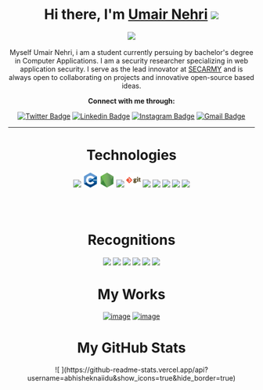 <h1 align="center">Hi there, I'm <a href="https://umair9747.github.io/" target="_blank">Umair Nehri</a> <img
src="https://media.giphy.com/media/mA28dHGEU8Us36wEYJ/giphy.gif" height="32" /></h1> 
<div align="center">
<img src="https://storage.googleapis.com/gweb-uniblog-publish-prod/original_images/Dino_non-birthday_version.gif">
  </div>
  <div align="center">
  <p>Myself Umair Nehri, i am a student currently persuing by bachelor's degree in Computer Applications. I am a security researcher specializing in web application security. I serve as the lead innovator at <a href="https://secarmy.org/">SECARMY</a> and is always open to collaborating on projects and innovative open-source based ideas.</p>
  
  <p><b>Connect with me through:</b></p>
  
[![Twitter Badge](https://img.shields.io/badge/-UmairNehri-blue?style=flat-square&logo=twitter&logoColor=white&link=https://twitter.com/0x9747)](https://twitter.com/0x9747)
[![Linkedin Badge](https://img.shields.io/badge/-UmairNehri-blue?style=flat-square&logo=Linkedin&logoColor=white&link=https://www.linkedin.com/in/umair-nehri-49699317a/)](https://www.linkedin.com/in/umair-nehri-49699317a/)
[![Instagram Badge](https://img.shields.io/badge/-umairnehri9747-purple?style=flat-square&logo=instagram&logoColor=white&link=https://www.instagram.com/umairnehri9747)](https://www.instagram.com/umairnehri9747)
[![Gmail Badge](https://img.shields.io/badge/-umairnehri9747@gmail.com-c14438?style=flat-square&logo=Gmail&logoColor=white&link=mailto:kanna6501@gmail.com)](mailto:umairnehri9747@gmail.com)

<hr>

<h1>Technologies</h1>

<img height="30" src="https://upload.wikimedia.org/wikipedia/commons/thumb/2/20/Bash_Logo_black_and_white_icon_only.svg/1200px-Bash_Logo_black_and_white_icon_only.svg.png">
<img height="30" src="https://raw.githubusercontent.com/github/explore/80688e429a7d4ef2fca1e82350fe8e3517d3494d/topics/cpp/cpp.png">
<img height="30" src="https://raw.githubusercontent.com/github/explore/80688e429a7d4ef2fca1e82350fe8e3517d3494d/topics/nodejs/nodejs.png">
<img height="30" src="https://www.docker.com/sites/default/files/d8/styles/role_icon/public/2019-07/Moby-logo.png">
<img height="30" src="https://raw.githubusercontent.com/github/explore/80688e429a7d4ef2fca1e82350fe8e3517d3494d/topics/git/git.png">
<img height="30" src="https://camo.githubusercontent.com/98ed65187a84ecf897273d9fa18118ce45845057/68747470733a2f2f7261772e6769746875622e636f6d2f676f6c616e672d73616d706c65732f676f706865722d766563746f722f6d61737465722f676f706865722e706e67">
<img height="30" src="https://lh3.googleusercontent.com/proxy/LKDQEv3YIrzaPERU2FvaPuMOly27O5q2CGXAYiX-bdJutFb4iejop0oe1WVevt2837hPNiIqyWwj0Kxboa4hLmJn6CIx10oN5ECb3YyuYh0_vNgD47A">
<img height="30" src="https://seeklogo.com/images/C/css3-logo-8724075274-seeklogo.com.png">
<img height="30" src="https://upload.wikimedia.org/wikipedia/commons/thumb/b/b2/Bootstrap_logo.svg/480px-Bootstrap_logo.svg.png">
<img height="30" src="https://react.semantic-ui.com/logo.png">

<br><br>
  
  
<h1>Recognitions</h1>

<img height="100" src="https://www.thehaguesecuritydelta.com/media/com_hsd/partner/134/logo/Schermafbeelding-2018-08-31-om-16-40-55.png">
<img height="100" src="https://upload.wikimedia.org/wikipedia/commons/thumb/e/e0/United_States_Department_of_Defense_Seal.svg/1200px-United_States_Department_of_Defense_Seal.svg.png">
<img height="100" src="https://www.iofc.ch/sites/default/files/2019-09/UN%20logo%20colour%20blue.png">
<img height="100" src="https://miro.medium.com/max/3150/1*KYCrre6RoAL-igNsU99Xdw.png">
<img height="100" src="https://www.cert.ssi.gouv.fr/images/logo_anssi.png">
<img height="100" src="https://cert.gov.az/upload/Image/partners/partners-14.png">

<h1>My Works</h1>

<a href="https://community.secarmy.org/analysis-of-malware-campaigns-related-to-covid-19/"><img src="https://i.ibb.co/X8Gk9jM/image.png" alt="image" border="0"></a>
<a href="https://community.secarmy.org/evilnum-apt-group-and-its-malware/"><img height="178" src="https://i.ibb.co/Fmb9dd0/image.png" alt="image" border="0"></a>
<br>
<h1>My GitHub Stats</h1>
![ ](https://github-readme-stats.vercel.app/api?username=abhisheknaiidu&show_icons=true&hide_border=true)
</div>
